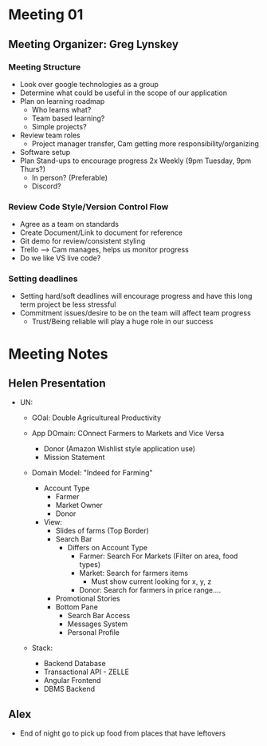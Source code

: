# Meeting 01
## Meeting Organizer: Greg Lynskey

### Meeting Structure

- Look over google technologies as a group
- Determine what could be useful in the scope of our application
- Plan on learning roadmap
  - Who learns what?
  - Team based learning?
  - Simple projects?
- Review team roles
  - Project manager transfer, Cam getting more responsibility/organizing
- Software setup
- Plan Stand-ups to encourage progress 2x Weekly (9pm Tuesday, 9pm Thurs?)
  - In person? (Preferable)
  - Discord?

### Review Code Style/Version Control Flow

- Agree as a team on standards
- Create Document/Link to document for reference
- Git demo for review/consistent styling
- Trello --> Cam manages, helps us monitor progress
- Do we like VS live code?

### Setting deadlines

- Setting hard/soft deadlines will encourage progress and have this long term project be less stressful
- Commitment issues/desire to be on the team will affect team progress
  - Trust/Being reliable will play a huge role in our success

# Meeting Notes


## Helen Presentation
- UN:
  - GOal: Double Agricultureal Productivity
  - App DOmain: COnnect Farmers to Markets and Vice Versa
    - Donor (Amazon Wishlist style application use)
    - Mission Statement

  - Domain Model: "Indeed for Farming"
    - Account Type
      - Farmer
      - Market Owner
      - Donor
    - View:
      - Slides of farms (Top Border)
      - Search Bar
        - Differs on Account Type
          - Farmer: Search For Markets (Filter on area, food types)
          - Market: Search for farmers items
            - Must show current looking for x, y, z
          - Donor: Search for farmers in price range....
      - Promotional Stories
      - Bottom Pane
        - Search Bar Access
        - Messages System
        - Personal Profile

  - Stack:
    - Backend Database
    - Transactional API - ZELLE
    - Angular Frontend
    - DBMS Backend

## Alex
- End of night go to pick up food from places that have leftovers